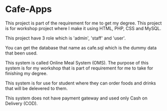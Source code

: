# Cafe-Apps
This project is part of the requirement for me to get my degree. This project is for workshop project where I make it using HTML, PHP, CSS and MySQL. 

This project have 3 role which is 'admin', 'staff' and 'user'.

You can get the database that name as cafe.sql which is the dummy data that been used.

This system is called Online Meal System (OMS). The purpose of this system is for my workshop that is part of requirement for me to take for finishing my degree.

This system is for use for student where they can order foods and drinks that will be delevered to them. 

This system does not have payment gateway and used only Cash on Delivery (COD).
